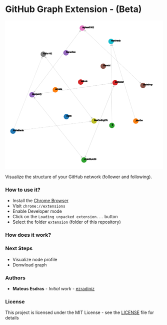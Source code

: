 # GitHub Graph Extension - (Beta)
![Graph](assets/graph.png "Graph Example")

Visualize the structure of your GitHub network (follower and following).

### How to use it?
* Install the [Chrome Browser](https://www.google.com/chrome/)
* Visit `chrome://extensions`
* Enable Developer mode
* Click on the `Loading unpacked extension...` button
* Select the folder `extension` (folder of this repository)

### How does it work?

### Next Steps
* Visualize node profile
* Donwload graph

### Authors
* **Mateus Esdras** - *Initial work* - [ezradiniz](https://github.com/ezradiniz)

### License
This project is licensed under the MIT License - see the [LICENSE](LICENSE) file for details
